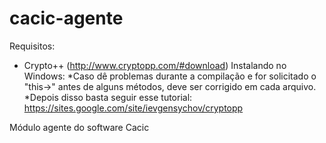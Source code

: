 cacic-agente
============
Requisitos:
- Crypto++ (http://www.cryptopp.com/#download)
Instalando no Windows:
*Caso dê problemas durante a compilação e for solicitado o "this->" antes de alguns métodos, deve ser corrigido em cada arquivo.
*Depois disso basta seguir esse tutorial: https://sites.google.com/site/ievgensychov/cryptopp

Módulo agente do software Cacic
